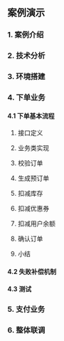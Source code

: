 ## 案例演示

### 1. 案例介绍

### 2. 技术分析

###  3. 环境搭建

### 4. 下单业务

#### 4.1 下单基本流程

1) 接口定义

2) 业务类实现

3) 校验订单

4) 生成预订单

5) 扣减库存

6) 扣减优惠券

7) 扣减用户余额

8) 确认订单

9) 小结

#### 4.2 失败补偿机制

#### 4.3 测试

### 5. 支付业务

### 6. 整体联调